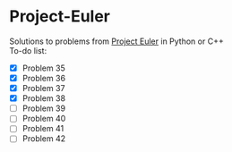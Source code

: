 # Project-Euler
Solutions to problems from [Project Euler](https://projecteuler.net/about) in Python or C++\
To-do list:
- [x] Problem 35
- [x] Problem 36
- [x] Problem 37
- [x] Problem 38
- [ ] Problem 39
- [ ] Problem 40
- [ ] Problem 41
- [ ] Problem 42
